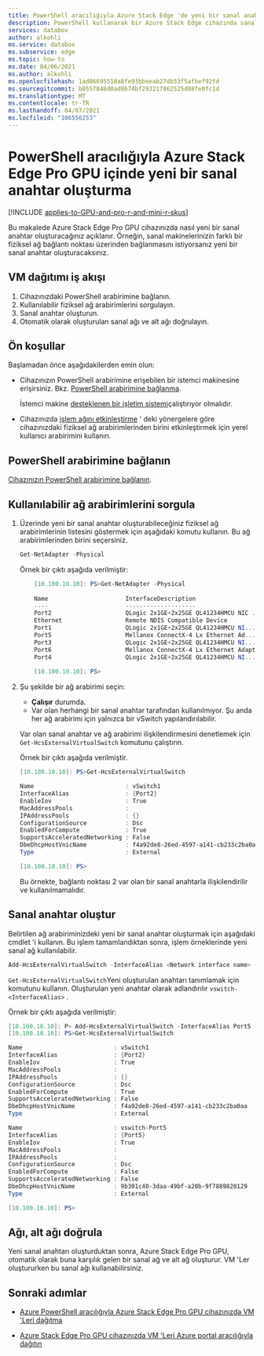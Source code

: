 ```yaml
---
title: PowerShell aracılığıyla Azure Stack Edge 'de yeni bir sanal anahtar oluşturma
description: PowerShell kullanarak bir Azure Stack Edge cihazında sanal anahtar oluşturmayı açıklar.
services: databox
author: alkohli
ms.service: databox
ms.subservice: edge
ms.topic: how-to
ms.date: 04/06/2021
ms.author: alkohli
ms.openlocfilehash: 1ad86695510a8fe93bbeeab27db53f5afbef92fd
ms.sourcegitcommit: b0557848d0ad9b74bf293217862525d08fe0fc1d
ms.translationtype: MT
ms.contentlocale: tr-TR
ms.lasthandoff: 04/07/2021
ms.locfileid: "106556253"
---
```

# <a name="create-a-new-virtual-switch-in-azure-stack-edge-pro-gpu-via-powershell"></a>PowerShell aracılığıyla Azure Stack Edge Pro GPU içinde yeni bir sanal anahtar oluşturma

[!INCLUDE [applies-to-GPU-and-pro-r-and-mini-r-skus](../../includes/azure-stack-edge-applies-to-gpu-pro-r-mini-r-sku.md)]

Bu makalede Azure Stack Edge Pro GPU cihazınızda nasıl yeni bir sanal anahtar oluşturacağınız açıklanır. Örneğin, sanal makinelerinizin farklı bir fiziksel ağ bağlantı noktası üzerinden bağlanmasını istiyorsanız yeni bir sanal anahtar oluşturacaksınız.

## <a name="vm-deployment-workflow"></a>VM dağıtımı iş akışı

1. Cihazınızdaki PowerShell arabirimine bağlanın.
2. Kullanılabilir fiziksel ağ arabirimlerini sorgulayın.
3. Sanal anahtar oluşturun.
4. Otomatik olarak oluşturulan sanal ağı ve alt ağı doğrulayın.

## <a name="prerequisites"></a>Ön koşullar

Başlamadan önce aşağıdakilerden emin olun:

- Cihazınızın PowerShell arabirimine erişebilen bir istemci makinesine erişirsiniz. Bkz. [PowerShell arabirimine bağlanma](azure-stack-edge-gpu-connect-powershell-interface.md#connect-to-the-powershell-interface). 

    İstemci makine [desteklenen bir işletim sistemi](azure-stack-edge-gpu-system-requirements.md#supported-os-for-clients-connected-to-device)çalıştırıyor olmalıdır.

- Cihazınızda [işlem ağını etkinleştirme](azure-stack-edge-gpu-deploy-configure-network-compute-web-proxy.md#enable-compute-network) ' deki yönergelere göre cihazınızdaki fiziksel ağ arabirimlerinden birini etkinleştirmek için yerel kullanıcı arabirimini kullanın. 


## <a name="connect-to-the-powershell-interface"></a>PowerShell arabirimine bağlanın

[Cihazınızın PowerShell arabirimine bağlanın](azure-stack-edge-gpu-connect-powershell-interface.md#connect-to-the-powershell-interface).

## <a name="query-available-network-interfaces"></a>Kullanılabilir ağ arabirimlerini sorgula

1. Üzerinde yeni bir sanal anahtar oluşturabileceğiniz fiziksel ağ arabirimlerinin listesini göstermek için aşağıdaki komutu kullanın. Bu ağ arabirimlerinden birini seçersiniz.

    ```powershell
    Get-NetAdapter -Physical
    ```
    Örnek bir çıktı aşağıda verilmiştir:
    
    ```powershell
        [10.100.10.10]: PS>Get-NetAdapter -Physical
        
        Name                      InterfaceDescription                    ifIndex Status       MacAddress       LinkSpeed
        ----                      --------------------                    ------- ------       ----------        -----
        Port2                     QLogic 2x1GE+2x25GE QL41234HMCU NIC ...      12 Up           34-80-0D-05-26-EA ...ps
        Ethernet                  Remote NDIS Compatible Device                11 Up           F4-02-70-CD-41-39 ...ps
        Port1                     QLogic 2x1GE+2x25GE QL41234HMCU NI...#3       9 Up           34-80-0D-05-26-EB ...ps
        Port5                     Mellanox ConnectX-4 Lx Ethernet Ad...#2       8 Up           0C-42-A1-C0-E3-99 ...ps
        Port3                     QLogic 2x1GE+2x25GE QL41234HMCU NI...#4       7 Up           34-80-0D-05-26-E9 ...ps
        Port6                     Mellanox ConnectX-4 Lx Ethernet Adapter       6 Up           0C-42-A1-C0-E3-98 ...ps
        Port4                     QLogic 2x1GE+2x25GE QL41234HMCU NI...#2       4 Up           34-80-0D-05-26-E8 ...ps
        
        [10.100.10.10]: PS>
    ```
2. Şu şekilde bir ağ arabirimi seçin:

    - **Çalışır** durumda. 
    - Var olan herhangi bir sanal anahtar tarafından kullanılmıyor. Şu anda her ağ arabirimi için yalnızca bir vSwitch yapılandırılabilir. 
    
    Var olan sanal anahtar ve ağ arabirimi ilişkilendirmesini denetlemek için `Get-HcsExternalVirtualSwitch` komutunu çalıştırın.
 
    Örnek bir çıktı aşağıda verilmiştir.

    ```powershell
    [10.100.10.10]: PS>Get-HcsExternalVirtualSwitch

    Name                          : vSwitch1
    InterfaceAlias                : {Port2}
    EnableIov                     : True
    MacAddressPools               :
    IPAddressPools                : {}
    ConfigurationSource           : Dsc
    EnabledForCompute             : True
    SupportsAcceleratedNetworking : False
    DbeDhcpHostVnicName           : f4a92de8-26ed-4597-a141-cb233c2ba0aa
    Type                          : External
    
    [10.100.10.10]: PS>
    ```
    Bu örnekte, bağlantı noktası 2 var olan bir sanal anahtarla ilişkilendirilir ve kullanılmamalıdır.

## <a name="create-a-virtual-switch"></a>Sanal anahtar oluştur

Belirtilen ağ arabiriminizdeki yeni bir sanal anahtar oluşturmak için aşağıdaki cmdlet 'i kullanın. Bu işlem tamamlandıktan sonra, işlem örneklerinde yeni sanal ağ kullanılabilir.

```powershell
Add-HcsExternalVirtualSwitch -InterfaceAlias <Network interface name> -WaitForSwitchCreation $true
```

`Get-HcsExternalVirtualSwitch`Yeni oluşturulan anahtarı tanımlamak için komutunu kullanın. Oluşturulan yeni anahtar olarak adlandırılır `vswitch-<InterfaceAlias>` . 

Örnek bir çıktı aşağıda verilmiştir:

```powershell
[10.100.10.10]: P> Add-HcsExternalVirtualSwitch -InterfaceAlias Port5 -WaitForSwitchCreation $true
[10.100.10.10]: PS>Get-HcsExternalVirtualSwitch

Name                          : vSwitch1
InterfaceAlias                : {Port2}
EnableIov                     : True
MacAddressPools               :
IPAddressPools                : {}
ConfigurationSource           : Dsc
EnabledForCompute             : True
SupportsAcceleratedNetworking : False
DbeDhcpHostVnicName           : f4a92de8-26ed-4597-a141-cb233c2ba0aa
Type                          : External

Name                          : vswitch-Port5
InterfaceAlias                : {Port5}
EnableIov                     : True
MacAddressPools               :
IPAddressPools                :
ConfigurationSource           : Dsc
EnabledForCompute             : False
SupportsAcceleratedNetworking : False
DbeDhcpHostVnicName           : 9b301c40-3daa-49bf-a20b-9f7889820129
Type                          : External

[10.100.10.10]: PS>
```

## <a name="verify-network-subnet"></a>Ağı, alt ağı doğrula 

Yeni sanal anahtarı oluşturduktan sonra, Azure Stack Edge Pro GPU, otomatik olarak buna karşılık gelen bir sanal ağ ve alt ağ oluşturur. VM 'Ler oluştururken bu sanal ağı kullanabilirsiniz.

<!--To identify the virtual network and subnet associated with the new switch that you created, use the `Get-HcsVirtualNetwork` command. This cmdlet will be released in April some time. -->

## <a name="next-steps"></a>Sonraki adımlar

- [Azure PowerShell aracılığıyla Azure Stack Edge Pro GPU cihazınızda VM 'Leri dağıtma](azure-stack-edge-gpu-deploy-virtual-machine-powershell.md)

- [Azure Stack Edge Pro GPU cihazınızda VM 'Leri Azure portal aracılığıyla dağıtın](azure-stack-edge-gpu-deploy-virtual-machine-portal.md)
